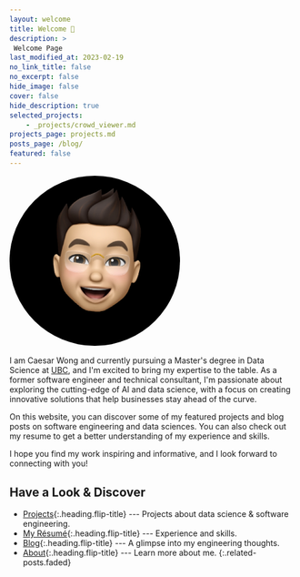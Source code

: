 ```yaml
---
layout: welcome
title: Welcome 🎉
description: >
 Welcome Page
last_modified_at: 2023-02-19
no_link_title: false 
no_excerpt: false 
hide_image: false
cover: false
hide_description: true
selected_projects: 
    - _projects/crowd_viewer.md
projects_page: projects.md
posts_page: /blog/
featured: false
---
```


<img src="assets/img/cartoon_1.png" style="border-radius:50%; width:300px" class='center_element'>


I am Caesar Wong and currently  pursuing a Master's degree in Data Science at [UBC](https://www.ubc.ca/), 
and I'm excited to bring my expertise to the table. 
As a former software engineer and technical consultant, I'm passionate about exploring the cutting-edge of AI and data science, with a focus on creating innovative solutions that help businesses stay ahead of the curve.

On this website, you can discover some of my featured projects and blog posts on software engineering and data sciences. You can also check out my resume to get a better understanding of my experience and skills.

I hope you find my work inspiring and informative, and I look forward to connecting with you!

## Have a Look & Discover

* [Projects]{:.heading.flip-title} --- Projects about data science & software engineering.
* [My Résumé]{:.heading.flip-title} --- Experience and skills.
* [Blog]{:.heading.flip-title} --- A glimpse into my engineering thoughts.
* [About]{:.heading.flip-title} --- Learn more about me.
{:.related-posts.faded}

[projects]: projects/
[My Résumé]: resume/
[blog]: blog/
[About]: about/